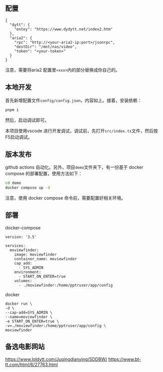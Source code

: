 ## 配置

```
{
  "dytt": {
    "entey": "https://www.dydytt.net/index2.htm"
  },
  "aria2": {
    "rpc": "http://<your-aria2-ip:port>/jsonrpc",
    "destDir": "/mnt/nas/video",
    "token": "<your-token>"
  }
}
```

注意，需要将aria2 配置里`<xxx>`内的部分替换成你自己的。

## 本地开发

首先新增配置文件`config/config.json`，内容如上。接着，安装依赖：
```bash
pnpm i
```
然后，启动调试即可。

本项目使用vscode 进行开发调试，调试前，先打开`src/index.ts`文件，然后按F5启动调试。

## 版本发布

github actions 自动化。另外，项目`demo`文件夹下，有一份基于 docker compose 的部署配置，使用方法如下：

``` bash
cd demo
docker compose up -d
```

注意，使用 docker compose 命令前，需要配置好相关环境。

## 部署

docker-compose

```
version: '3.5'

services:
  moviewfinder:
    image: moviewfinder
    container_name: moviewfinder
    cap_add:
      - SYS_ADMIN
    environment:
      - START_ON_ENTER=true
    volumes:
      - ./moviewfinder:/home/pptruser/app/config
```

docker

```
docker run \
-d \
--cap-add=SYS_ADMIN \
--name=moviewfinder \
-e START_ON_ENTER=true \
-v=./moviewfinder:/home/pptruser/app/config \
moviewfinder
```

## 备选电影网站

https://www.loldytt.com/Juqingdianying/SDDBW/
https://www.bt-tt.com/html/6/27763.html
